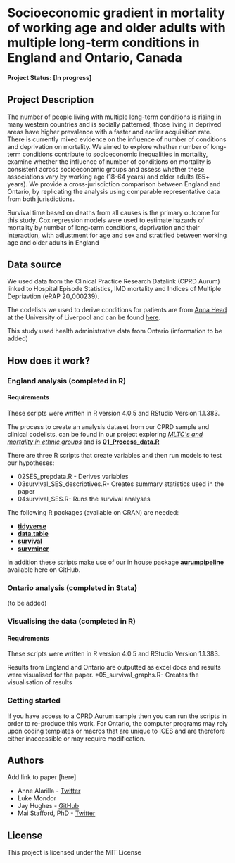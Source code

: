 # Socioeconomic gradient in mortality of working age and older adults with multiple long-term conditions in England and Ontario, Canada

#### Project Status: [In progress]

## Project Description

The number of people living with multiple long-term conditions is rising in many western countries and is socially patterned; those living in deprived areas have higher prevalence with a faster and earlier acquisition rate. There is currently mixed evidence on the influence of number of conditions and deprivation on mortality. We aimed to explore whether number of long-term conditions contribute to socioeconomic inequalities in mortality, examine whether the influence of number of conditions on mortality is consistent across socioeconomic groups and assess whether these associations vary by working age (18-64 years) and older adults (65+ years). We provide a cross-jurisdiction comparison between England and Ontario, by replicating the analysis using comparable representative data from both jurisdictions. 

Survival time based on deaths from all causes is the primary outcome for this study. Cox regression models were used to estimate hazards of mortality by number of long-term conditions, deprivation and their interaction, with adjustment for age and sex and stratified between working age and older adults in England

## Data source

We used data from the Clinical Practice Research Datalink (CPRD Aurum) linked to Hospital Episode Statistics, IMD mortality and Indices of Multiple Depriavtion (eRAP 20_000239).

The codelists we used to derive conditions for patients are from [Anna Head](https://github.com/annalhead) at the University of Liverpool and can be found [here](https://github.com/annalhead/CPRD_multimorbidity_codelists).

This study used health administrative data from Ontario (information to be added)

## How does it work?

### England analysis (completed in R) 

#### Requirements

These scripts were written in R version 4.0.5 and RStudio Version 1.1.383.

The process to create an analysis dataset from our CPRD sample and clinical codelists, can be found in our project exploring [*MLTC's and mortality in ethnic groups*](https://github.com/HFAnalyticsLab/MLTCs_and_mortality_in_ethnic_groups) and is [**01_Process_data.R**](https://github.com/HFAnalyticsLab/MLTCs_and_mortality_in_ethnic_groups/blob/main/01_Process_data.R)

There are three R scripts that create variables and then run models to test our hypotheses:  
* 02SES_prepdata.R - Derives variables 
* 03survival_SES_descriptives.R- Creates summary statistics used in the paper
* 04survival_SES.R- Runs the survival analyses 

The following R packages (available on CRAN) are needed: 
* [**tidyverse**](https://www.tidyverse.org/)
* [**data.table**](https://cran.r-project.org/web/packages/data.table)
* [**survival**](https://cran.r-project.org/web/packages/survival/index.html)
* [**survminer**](https://cran.r-project.org/web/packages/survminer/index.html)

In addition these scripts make use of our in house package [**aurumpipeline**](https://github.com/HFAnalyticsLab/aurumpipeline) available here on GitHub.


### Ontario analysis (completed in Stata) 

(to be added) 

### Visualising the data (completed in R)

#### Requirements

These scripts were written in R version 4.0.5 and RStudio Version 1.1.383.

Results from England and Ontario are outputted as excel docs and results were visualised for the paper. 
 *05_survival_graphs.R- Creates the visualisation of results


### Getting started

If you have access to a CPRD Aurum sample then you can run the scripts in order to re-produce this work. For Ontario, the computer programs may rely upon coding templates or macros that are unique to ICES and are therefore either inaccessible or may require modification.

## Authors

Add link to paper [here]

* Anne Alarilla - [Twitter](https://twitter.com/alarillaanne)
* Luke Mondor 
* Jay Hughes - [GitHub](https://github.com/Jay-ops256)
* Mai Stafford, PhD - [Twitter](https://twitter.com/stafford_xm)



## License

This project is licensed under the MIT License
